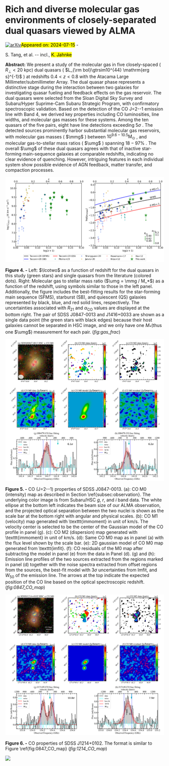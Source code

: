 <div class="macros" style="visibility:hidden;">
$\newcommand{\ensuremath}{}$
$\newcommand{\xspace}{}$
$\newcommand{\object}[1]{\texttt{#1}}$
$\newcommand{\farcs}{{.}''}$
$\newcommand{\farcm}{{.}'}$
$\newcommand{\arcsec}{''}$
$\newcommand{\arcmin}{'}$
$\newcommand{\ion}[2]{#1#2}$
$\newcommand{\textsc}[1]{\textrm{#1}}$
$\newcommand{\hl}[1]{\textrm{#1}}$
$\newcommand{\footnote}[1]{}$
$\newcommand{\vdag}{(v)^\dagger}$
$\newcommand$
$\newcommand$
$\newcommand$
$\newcommand$
$\newcommand$
$\newcommand$
$\newcommand$
$\newcommand$
$\newcommand$
$\newcommand$
$\newcommand$
$\newcommand{\thebibliography}{\DeclareRobustCommand{\VAN}[3]{##3}\VANthebibliography}$</div>



<div id="title">

# Rich and diverse molecular gas environments of closely-separated dual quasars viewed by ALMA

</div>
<div id="comments">

[![arXiv](https://img.shields.io/badge/arXiv-2407.09399-b31b1b.svg)](https://arxiv.org/abs/2407.09399)<mark>Appeared on: 2024-07-15</mark> - 

</div>
<div id="authors">

S. Tang, et al. -- incl., <mark>K. Jahnke</mark>

</div>
<div id="abstract">

**Abstract:** We present a study of the molecular gas in five closely-spaced ( $R_{\perp}<20$ kpc) dual quasars ( $L_{\rm bol}\gtrsim10^{44} \mathrm{erg s}^{-1}$ ) at redshifts $0.4<z<0.8$ with the Atacama Large Millimeter/submillimeter Array. The dual quasar phase represents a distinctive stage during the interaction between two galaxies for investigating quasar fueling and feedback effects on the gas reservoir. The dual quasars were selected from the Sloan Digital Sky Survey and Subaru/Hyper Suprime-Cam Subaru Strategic Program, with confirmatory spectroscopic validation. Based on the detection of the CO J=2--1 emission line with Band 4, we derived key properties including CO luminosities, line widths, and molecular gas masses for these systems. Among the ten quasars of the five pairs, eight have line detections exceeding $5\sigma$ . The detected sources prominently harbor substantial molecular gas reservoirs, with molecular gas masses ( $\mmg$ ) between $10^{9.6-10.5} \mathrm{M_{\odot}}$ , and molecular gas-to-stellar mass ratios ( $\umg$ ) spanning $18-97\%$ . The overall $\umg$ of these dual quasars agrees with that of inactive star-forming main-sequence galaxies at comparable redshifts, indicating no clear evidence of quenching. However, intriguing features in each individual system show possible evidence of AGN feedback, matter transfer, and compaction processes.

</div>

<div id="div_fig1">

<img src="tmp_2407.09399/./z_comparison.png" alt="Fig4" width="100%"/>

**Figure 4. -** Left: $\lcotwo$ as a function of redshift for the dual quasars in this study (green stars) and single quasars from the literature (colored dots). Right: Molecular gas to stellar mass ratio ($\umg = \mmg / M_*$) as a function of the redshift, using symbols similar to those in the left panel. Additionally, the figure includes the best-fitting results for the star-forming main sequence (SFMS), starburst (SB), and quiescent (QS) galaxies represented by black, blue, and red solid lines, respectively. The uncertainties associated with $R_{21}$ and $\alpha_{\mathrm{CO}}$ values are displayed at the bottom right. The pair of SDSS J0847-0013 and J1416+0033 are shown as a single data point (the green stars with black edges) because their host galaxies cannot be separated in HSC image, and we only have one $M_*$(thus one $\umg$) measurement for each pair. (*fig:gas_frac*)

</div>
<div id="div_fig2">

<img src="tmp_2407.09399/./084710.40-001302.6_CO_map.png" alt="Fig5" width="100%"/>

**Figure 5. -** CO (J=2--1) properties of SDSS J0847-0013. (a): CO M0 (intensity) map as described in Section \ref{subsec:observation}. The underlying color image is from Subaru/HSC $g$, $r$, and $i$ band data. The white ellipse at the bottom left indicates the beam size of our ALMA observation, and the projected optical separation between the two nuclei is shown as the scale bar at the bottom right with angular and physical scales. (b): CO M1 (velocity) map generated with \texttt{immoment} in unit of km/s. The velocity center is selected to be the center of the Gaussian model of the CO profile in panel (g). (c): CO M2 (dispersion) map generated with \texttt{immoment} in unit of km/s. (d): Same CO M0 map as in panel (a) with the flux level shown by the scale bar. (e): 2D gaussian model of CO M0 map generated from \texttt{imfit}. (f): CO residuals of the M0 map after subtracting the model in panel (e) from the data in Panel (d). (g) and (h): Emission line profiles of the two sources extracted from the regions marked in panel (d) together with the noise spectra extracted from offset regions from the sources, the best-fit model with 3$\sigma$ uncertainties from lmfit, and $W_{50}$ of the emission line. The arrows at the top indicate the expected position of the CO line based on the optical spectroscopic redshift. (*fig:0847_CO_map*)

</div>
<div id="div_fig3">

<img src="tmp_2407.09399/./121405.12+010205.1_CO_map.png" alt="Fig6" width="100%"/>

**Figure 6. -** CO properties of SDSS J1214+0102. The format is similar to Figure \ref{fig:0847_CO_map} (*fig:1214_CO_map*)

</div><div id="qrcode"><img src=https://api.qrserver.com/v1/create-qr-code/?size=100x100&data="https://arxiv.org/abs/2407.09399"></div>